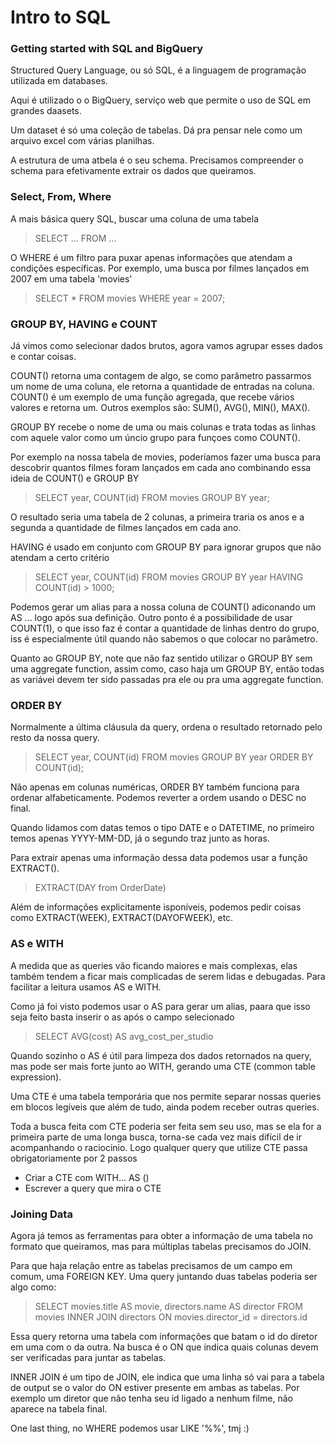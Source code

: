 # Intro to SQL

### Getting started with SQL and BigQuery

Structured Query Language, ou só SQL, é a linguagem de programação utilizada em databases.

Aqui é utilizado o o BigQuery, serviço web que permite o uso de SQL em grandes daasets.

Um dataset é só uma coleção de tabelas. Dá pra pensar nele como um arquivo excel com várias planilhas.

A estrutura de uma atbela é o seu schema. Precisamos compreender o schema para efetivamente extrair os dados que queiramos.

### Select, From, Where

A mais básica query SQL, buscar uma coluna de uma tabela
> SELECT ... FROM ...

O WHERE é um filtro para puxar apenas informações que atendam a condições específicas. Por exemplo, uma busca por filmes lançados em 2007 em uma tabela 'movies'
> SELECT * FROM movies WHERE year = 2007;

### GROUP BY, HAVING e COUNT

Já vimos como selecionar dados brutos, agora vamos agrupar esses dados e contar coisas.

COUNT() retorna uma contagem de algo, se como parâmetro passarmos um nome de uma coluna, ele retorna a quantidade de entradas na coluna. COUNT() é um exemplo de uma função agregada, que recebe vários valores e retorna um. Outros exemplos são: SUM(), AVG(), MIN(), MAX().

GROUP BY recebe o nome de uma ou mais colunas e trata todas as linhas com aquele valor como um úncio grupo para funçoes como COUNT().

Por exemplo na nossa tabela de movies, poderíamos fazer uma busca para descobrir quantos filmes foram lançados em cada ano combinando essa ideia de COUNT() e GROUP BY
> SELECT year, COUNT(id) FROM movies GROUP BY year;

O resultado seria uma tabela de 2 colunas, a primeira traria os anos e a segunda a quantidade de filmes lançados em cada ano.

HAVING é usado em conjunto com GROUP BY para ignorar grupos que não atendam a certo critério
> SELECT year, COUNT(id) FROM movies GROUP BY year HAVING COUNT(id) > 1000;

Podemos gerar um alias para a nossa coluna de COUNT() adiconando um AS ... logo após sua definição. Outro ponto é a possibilidade de usar COUNT(1), o que isso faz é contar a quantidade de linhas dentro do grupo, iss é especialmente útil quando não sabemos o que colocar no parâmetro.

Quanto ao GROUP BY, note que não faz sentido utilizar o GROUP BY sem uma aggregate function, assim como, caso haja um GROUP BY, então todas as variávei devem ter sido passadas pra ele ou pra uma aggregate function.

### ORDER BY

Normalmente a última cláusula da query, ordena o resultado retornado pelo resto da nossa query.
> SELECT year, COUNT(id) FROM movies GROUP BY year ORDER BY COUNT(id);

Não apenas em colunas numéricas, ORDER BY também funciona para ordenar alfabeticamente. Podemos reverter a ordem usando o DESC no final.

Quando lidamos com datas temos o tipo DATE e o DATETIME, no primeiro temos apenas YYYY-MM-DD, já o segundo traz junto as horas.

Para extrair apenas uma informação dessa data podemos usar a função EXTRACT().
> EXTRACT(DAY from OrderDate)

Além de informações explicitamente isponíveis, podemos pedir coisas como EXTRACT(WEEK), EXTRACT(DAYOFWEEK), etc.

### AS e WITH

A medida que as queries vão ficando maiores e mais complexas, elas também tendem a ficar mais complicadas de serem lidas e debugadas. Para facilitar a leitura usamos AS e WITH.

Como já foi visto podemos usar o AS para gerar um alias, paara que isso seja feito basta inserir o as após o campo selecionado
> SELECT AVG(cost) AS avg_cost_per_studio

Quando sozinho o AS é útil para limpeza dos dados retornados na query, mas pode ser mais forte junto ao WITH, gerando uma CTE (common table expression).

Uma CTE é uma tabela temporária que nos permite separar nossas queries em blocos legíveis que além de tudo, ainda podem receber outras queries.

Toda a busca feita com CTE poderia ser feita sem seu uso, mas se ela for a primeira parte de uma longa busca, torna-se cada vez mais difícil de ir acompanhando o raciocinio. Logo qualquer query que utilize CTE passa obrigatoriamente por 2 passos
- Criar a CTE com WITH... AS ()
- Escrever a query que mira o CTE

### Joining Data

Agora já temos as ferramentas para obter a informação de uma tabela no formato que queiramos, mas para múltiplas tabelas precisamos do JOIN.

Para que haja relação entre as tabelas precisamos de um campo em comum, uma FOREIGN KEY. Uma query juntando duas tabelas poderia ser algo como:
> SELECT movies.title AS movie, directors.name AS director
> FROM  movies INNER JOIN directors
> ON movies.director_id = directors.id

Essa query retorna uma tabela com informações que batam o id do diretor em uma com o da outra. Na busca é o ON que indica quais colunas devem ser verificadas para juntar as tabelas.

INNER JOIN é um tipo de JOIN, ele indica que uma linha só vai para a tabela de output se o valor do ON estiver presente em ambas as tabelas. Por exemplo um diretor que não tenha seu id ligado a nenhum filme, não aparece na tabela final.

One last thing, no WHERE podemos usar LIKE '%%', tmj :)


